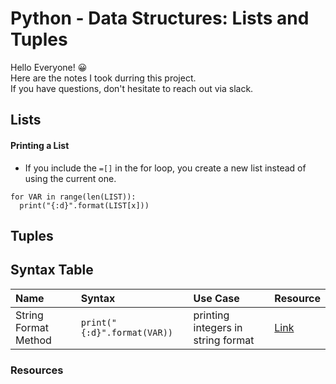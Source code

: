 # Python - Data Structures: Lists and Tuples
Hello Everyone! 😀 <br>
Here are the notes I took durring this project. <br>
If you have questions, don't hesitate to reach out via slack. <br>

## Lists

#### Printing a List
- If you include the `=[]` in the for loop, you create a new list instead of using the current one.
```
for VAR in range(len(LIST)):
  print("{:d}".format(LIST[x]))
```

## Tuples

## Syntax Table

Name | Syntax | Use Case | Resource
:---|:---|:---|:---
String Format Method | `print("{:d}".format(VAR))` | printing integers in string format | [Link](https://www.geeksforgeeks.org/python-string-format-method/)


### Resources
